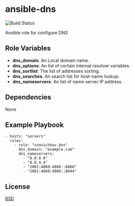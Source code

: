 # ansible-dns

![Build Status](https://travis-ci.org/snovichkov/ansible-dns.svg?branch=master)

Ansible role for configure DNS

Role Variables
--------------

* **dns_domain**: An Local domain name.
* **dns_options**: An list of certain internal resolver variables.
* **dns_sortlist**: The list of addresses sorting.
* **dns_searches**: An search list for host-name lookup.
* **dns_nameservers**: An list of name server IP address.

Dependencies
------------

None

Example Playbook
----------------

```
- hosts: "servers"
  roles:
    - role: "snovichkov.dns"
      dns_domain: "example.com"
      dns_nameservers:
        - "8.8.8.8"
        - "8.8.4.4"
        - "2001:4860:4860::8888"
        - "2001:4860:4860::8844"  
```

License
-------

[BSD](https://raw.githubusercontent.com/snovichkov/ansible-dns/master/LICENSE)
